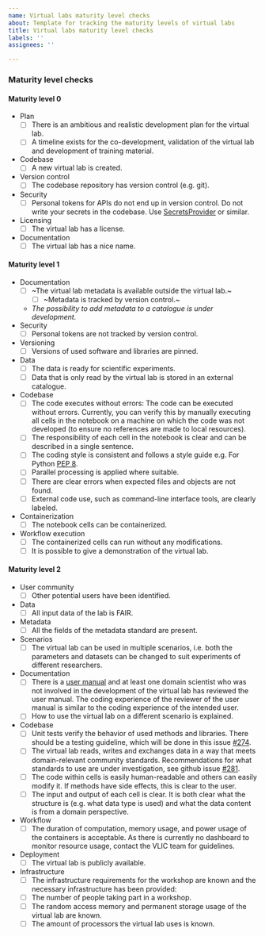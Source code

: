 ```yaml
---
name: Virtual labs maturity level checks
about: Template for tracking the maturity levels of virtual labs
title: Virtual labs maturity level checks
labels: ''
assignees: ''

---
```

### Maturity level checks
#### Maturity level 0
* Plan
  - [ ] There is an ambitious and realistic development plan for the virtual lab.
  - [ ] A timeline exists for the co-development, validation of the virtual lab and development of training material.
* Codebase
  - [ ] A new virtual lab is created.
* Version control
  - [ ] The codebase repository has version control (e.g. git).
* Security
  - [ ] Personal tokens for APIs do not end up in version control. Do not write your secrets in the codebase. Use [SecretsProvider](../../NaaVRE_Interface/#secrets-provider) or similar.
* Licensing
  - [ ] The virtual lab has a license.
* Documentation
  - [ ] The virtual lab has a nice name.
 
#### Maturity level 1
* Documentation
  - [ ] ~The virtual lab metadata is available outside the virtual lab.~
    - [ ] ~Metadata is tracked by version control.~
  - _The possibility to add metadata to a catalogue is under development._ 
* Security
  - [ ] Personal tokens are not tracked by version control.
* Versioning
  - [ ] Versions of used software and libraries are pinned.
* Data
  - [ ] The data is ready for scientific experiments.
  - [ ] Data that is only read by the virtual lab is stored in an external catalogue.
* Codebase
  - [ ] The code executes without errors: The code can be executed without errors.
Currently, you can verify this by manually executing all cells in the notebook on a machine on which the code was not developed (to ensure no references are made to local resources).
  - [ ] The responsibility of each cell in the notebook is clear and can be described in a single sentence.
  - [ ] The coding style is consistent and follows a style guide e.g. For Python [PEP 8](https://peps.python.org/pep-0008/).
  - [ ] Parallel processing is applied where suitable.
  - [ ] There are clear errors when expected files and objects are not found.
  - [ ] External code use, such as command-line interface tools, are clearly labeled.
* Containerization
  - [ ] The notebook cells can be containerized.
* Workflow execution
  - [ ] The containerized cells can run without any modifications.
  - [ ] It is possible to give a demonstration of the virtual lab.
 
#### Maturity level 2
* User community
  - [ ] Other potential users have been identified.
* Data
  - [ ] All input data of the lab is FAIR.
* Metadata
  - [ ] All the fields of the metadata standard are present.
* Scenarios
  - [ ] The virtual lab can be used in multiple scenarios, i.e. both the parameters and datasets can be changed to suit experiments of different researchers.
* Documentation
  - [ ] There is a [user manual](../user_manual) and at least one domain scientist who was not involved in the development of the virtual lab has reviewed the user manual.
The coding experience of the reviewer of the user manual is similar to the coding experience of the intended user.
  - [ ] How to use the virtual lab on a different scenario is explained.
* Codebase
  - [ ]  Unit tests verify the behavior of used methods and libraries. There should be a testing guideline, which will be done in this issue [\#274](https://github.com/QCDIS/projects_overview/issues/274).
  - [ ]  The virtual lab reads, writes and exchanges data in a way that meets domain-relevant community standards. Recommendations for what standards to use are under investigation, see github issue [#281](https://github.com/QCDIS/projects_overview/issues/281).
  - [ ]  The code within cells is easily human-readable and others can easily modify it. If methods have side effects, this is clear to the user.
  - [ ]  The input and output of each cell is clear. It is both clear what the structure is (e.g. what data type is used) and what the data content is from a domain perspective.
* Workflow
  - [ ]  The duration of computation, memory usage, and power usage of the containers is acceptable. As there is currently no dashboard to monitor resource usage, contact the VLIC team for guidelines.
* Deployment
  - [ ] The virtual lab is publicly available.
* Infrastructure
  - [ ]  The infrastructure requirements for the workshop are known and the necessary infrastructure has been provided:
    - [ ]  The number of people taking part in a workshop.
    - [ ]  The random access memory and permanent storage usage of the virtual lab are known.
    - [ ]  The amount of processors the virtual lab uses is known.
